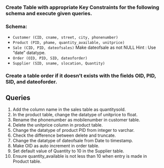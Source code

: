### Create Table with appropriate Key Constraints for the following schema and execute given queries.

### Schema:
  - `Customer (CID, cname, street, city, phonenumber)`
  - `Product (PID, phame, quantity_available, unitprice)`
  - `Sale (CID, PID, dateofsales)`    Make dateofsale as not NULL  Hint : Use “date” datatype.
  - `Order (OID, PID, SID, dateoforder)`
  - `Supplier (SID, sname, slocation, Quantity)`

### Create a table order if it doesn’t exists with the fields OID, PID, SID, and dateoforder.

## Queries

1.	Add the column name in the sales table as quantitysold.
2.	In the product table, change the datatype of unitprice to float.
3.	Rename the phonenumber as mobilenumber in customer table.
4.	Delete the unitprice column in product table.
5.	Change the datatype of product PID from integer to varchar.
6.	Check the difference between delete and truncate.
7.	Change the datatype of dateofsale from Date to timestamp.
8.	Make OID as auto increment in order table.
9.	Set default value of Quantity to 10 in the Supplier table.
10.	Ensure quantity_available is not less than 10 when entry is made in Product table.
